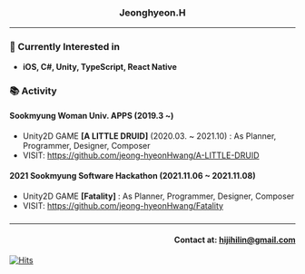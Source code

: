 ### <div align= center>Jeonghyeon.H</div>
---
### <div align= left>🎈 Currently Interested in</div>
* **iOS, C#, Unity, TypeScript, React Native**
### 📚 Activity
#### **Sookmyung Woman Univ. APPS (2019.3 ~)**
* Unity2D GAME **[A LITTLE DRUID]** (2020.03. ~ 2021.10) : As Planner, Programmer, Designer, Composer
* VISIT: <https://github.com/jeong-hyeonHwang/A-LITTLE-DRUID>
#### **2021 Sookmyung Software Hackathon (2021.11.06 ~ 2021.11.08)**
* Unity2D GAME **[Fatality]** : As Planner, Programmer, Designer, Composer
* VISIT: <https://github.com/jeong-hyeonHwang/Fatality>
###
---
#### <div align = right> Contact at: hijihilin@gmail.com</div>
<div align=left>
	
  [![Hits](https://hits.seeyoufarm.com/api/count/incr/badge.svg?url=https%3A%2F%2Fgithub.com%2Fzzsza)](https://hits.seeyoufarm.com) 
	
  </div>

